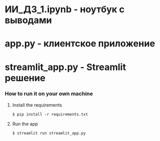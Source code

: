 # ИИ_ДЗ_1.ipynb - ноутбук с выводами
# app.py - клиентское приложение
# streamlit_app.py - Streamlit решение




### How to run it on your own machine

1. Install the requirements

   ```
   $ pip install -r requirements.txt
   ```

2. Run the app

   ```
   $ streamlit run streamlit_app.py
   ```
